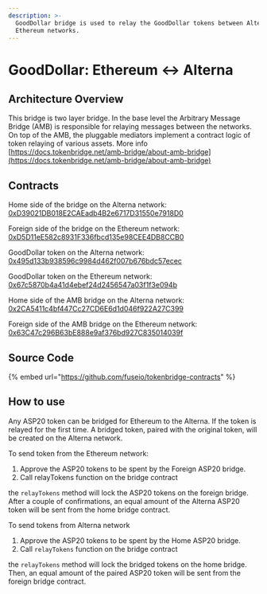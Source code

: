 ```yaml
---
description: >-
  GoodDollar bridge is used to relay the GoodDollar tokens between Alterna and
  Ethereum networks.
---
```


# GoodDollar: Ethereum ↔ Alterna

## Architecture Overview

This bridge is two layer bridge. In the base level the  Arbitrary Message Bridge \(AMB\) is responsible for relaying messages between the networks. On top of the AMB,  the pluggable mediators implement a contract logic of token relaying of various assets. More info [https://docs.tokenbridge.net/amb-bridge/about-amb-bridge](https://docs.tokenbridge.net/amb-bridge/about-amb-bridge)

## Contracts

Home side of the bridge on the Alterna network: [0xD39021DB018E2CAEadb4B2e6717D31550e7918D0](https://scan.alternanetwork.org/address/0xD39021DB018E2CAEadb4B2e6717D31550e7918D0/transactions)

Foreign side of the bridge on the Ethereum network: [0xD5D11eE582c8931F336fbcd135e98CEE4DB8CCB0](https://etherscan.io/address/0xD5D11eE582c8931F336fbcd135e98CEE4DB8CCB0)

GoodDollar token on the Alterna network: [0x495d133b938596c9984d462f007b676bdc57ecec](https://scan.alternanetwork.org/address/0x495d133B938596C9984d462F007B676bDc57eCEC/transactions)

GoodDollar token on the Ethereum network: [0x67c5870b4a41d4ebef24d2456547a03f1f3e094b](https://etherscan.io/address/0x67c5870b4a41d4ebef24d2456547a03f1f3e094b)

Home side of the AMB bridge on the Alterna network: [0x2CA5411c4bf447Cc27CD6E6d1d046f922A27C399](https://scan.alternanetwork.org/address/0x2CA5411c4bf447Cc27CD6E6d1d046f922A27C399/transactions)

Foreign side of the AMB bridge on the Ethereum network: [0x63C47c296B63bE888e9af376bd927C835014039f](https://etherscan.io/address/0x63C47c296B63bE888e9af376bd927C835014039f)

## Source Code

{% embed url="https://github.com/fuseio/tokenbridge-contracts" %}

## How to use

Any ASP20 token can be bridged for Ethereum to the Alterna. If the token is relayed for the first time. A bridged token, paired with the original token, will be created on the Alterna network. 

To send token from the Ethereum network:

1. Approve the ASP20 tokens to be spent by the Foreign ASP20 bridge. 
2. Call relayTokens function on the bridge contract

the `relayTokens` method will lock the ASP20 tokens on the foreign bridge. After a couple of confirmations, an equal amount of the Alterna ASP20 token will be sent from the home bridge contract.

To send tokens from Alterna network

1. Approve the ASP20 tokens to be spent by the Home ASP20 bridge. 
2. Call `relayTokens` function on the bridge contract

the `relayTokens` method will lock the bridged tokens on the home bridge. Then, an equal amount of the paired ASP20 token will be sent from the foreign bridge contract.

